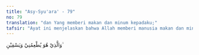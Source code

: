 ```yaml
---
title: "Asy-Syu'ara' - 79"
no: 79
translation: "dan Yang memberi makan dan minum kepadaku;"
tafsir: "Ayat ini menjelaskan bahwa Allah memberi manusia makan dan minum. Makan dan minum itu merupakan rezeki dari Allah. Caranya Allah memberi rezeki itu dengan jalan memudahkan bagi manusia untuk memperolehnya. Semuanya itu bergantung kepada kecakapan dan pengetahuan yang dimiliki oleh masing-masing manusia. Allah menurunkan hujan dari langit sebagai minuman bagi manusia, binatang, dan hewan ternak. Dengan air hujan itu, bumi menjadi subur dan menghasilkan beraneka ragam tumbuh-tumbuhan untuk dapat dinikmati. Begitu juga Allah menyediakan seribu macam benda-benda berharga dalam perut bumi seperti besi, minyak, emas, aluminium, dan sebagainya. Semuanya dengan maksud agar dimanfaatkan dengan sebaik-baiknya. Allah berfirman:\n\n(Dialah) yang menjadikan bumi sebagai hamparan bagimu dan langit sebagai atap, dan Dialah yang menurunkan air (hujan) dari langit, lalu Dia hasilkan dengan (hujan) itu buah-buahan sebagai rezeki untukmu. Karena itu janganlah kamu mengadakan tandingan-tandingan bagi Allah, padahal kamu mengetahui. (al-Baqarah/2: 22)."
---
```


وَالَّذِيْ هُوَ يُطْعِمُنِيْ وَيَسْقِيْنِ ۙ 
